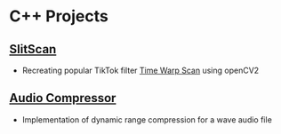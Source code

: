 # C++ Projects

## [SlitScan](https://github.com/maxwellgriffith345/Cpluplus_Projects/tree/main/SlitScan)
- Recreating popular TikTok filter [Time Warp Scan](https://www.youtube.com/watch?v=0omezngvRTs) using openCV2

## [Audio Compressor](https://github.com/maxwellgriffith345/Cpluplus_Projects/tree/main/AudioCompressor)
- Implementation of dynamic range compression for a wave audio file

